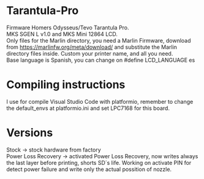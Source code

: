 # Tarantula-Pro
Firmware Homers Odysseus/Tevo Tarantula Pro.  
MKS SGEN L v1.0 and MKS Mini 12864 LCD.  
Only files for the Marlin directory, you need a Marlin Firmware, download from https://marlinfw.org/meta/download/ and substitute the Marlin directory files inside.
Custom your printer name, and all you need.  
Base language is Spanish, you can change on #define LCD_LANGUAGE es
# Compiling instructions
I use for compile Visual Studio Code with platformio, remember to change the default_envs at platformio.ini and set LPC7168 for this board.
# Versions  
Stock -> stock hardware from factory  
Power Loss Recovery -> activated Power Loss Recovery, now writes always the last layer before printing, shorts SD´s life. Working on activate PIN for detect power failure and write only the actual possition of nozzle.  
